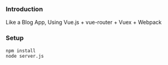 ### Introduction

Like a Blog App, Using Vue.js + vue-router + Vuex + Webpack

### Setup
``` bash
npm install
node server.js
```